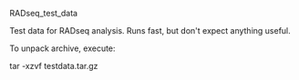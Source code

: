 RADseq_test_data

Test data for RADseq analysis. Runs fast, but don't expect anything useful.

To unpack archive, execute:

tar -xzvf testdata.tar.gz
